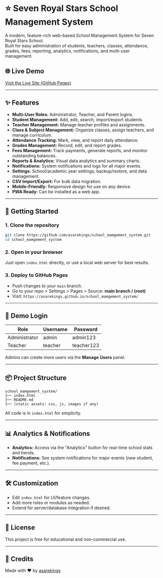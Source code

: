# ⭐ Seven Royal Stars School Management System

A modern, feature-rich web-based School Management System for Seven Royal Stars School.  
Built for easy administration of students, teachers, classes, attendance, grades, fees, reporting, analytics, notifications, and multi-user management.

## 🌐 Live Demo

[Visit the Live Site (GitHub Pages)](https://asarekings.github.io/school_mamgement_system/)

---

## ✨ Features

- **Multi-User Roles:** Administrator, Teacher, and Parent logins.
- **Student Management:** Add, edit, search, import/export students.
- **Teacher Management:** Manage teacher profiles and assignments.
- **Class & Subject Management:** Organize classes, assign teachers, and manage curriculum.
- **Attendance Tracking:** Mark, view, and report daily attendance.
- **Grades Management:** Record, edit, and report grades.
- **Fees Management:** Track payments, generate reports, and monitor outstanding balances.
- **Reports & Analytics:** Visual data analytics and summary charts.
- **Notifications:** System notifications and logs for all major events.
- **Settings:** School/academic year settings, backup/restore, and data management.
- **CSV Import/Export:** For bulk data migration.
- **Mobile-Friendly:** Responsive design for use on any device.
- **PWA Ready:** Can be installed as a web app.

---

## 🚀 Getting Started

### 1. **Clone the repository**

```bash
git clone https://github.com/asarekings/school_mamgement_system.git
cd school_mamgement_system
```

### 2. **Open in your browser**

Just open `index.html` directly, or use a local web server for best results.

### 3. **Deploy to GitHub Pages**

- Push changes to your `main` branch.
- Go to your repo > Settings > Pages > Source: **main branch / (root)**
- Visit: `https://asarekings.github.io/school_mamgement_system/`

---

## 🔑 Demo Login

| Role         | Username | Password    |
|--------------|----------|-------------|
| Administrator| admin    | admin123    |
| Teacher      | teacher  | teacher123  |

Admins can create more users via the **Manage Users** panel.

---

## 📦 Project Structure

```
school_mamgement_system/
├── index.html
├── README.md
├── (static assets: css, js, images if any)
```

All code is in `index.html` for simplicity.

---

## 📊 Analytics & Notifications

- **Analytics:** Access via the "Analytics" button for real-time school stats and trends.
- **Notifications:** See system notifications for major events (new student, fee payment, etc.).

---

## 🛠️ Customization

- Edit `index.html` for UI/feature changes.
- Add more roles or modules as needed.
- Extend for server/database integration if desired.

---

## 📝 License

This project is free for educational and non-commercial use.

---

## 🙏 Credits

Made with ❤️ by [asarekings](https://github.com/asarekings)
